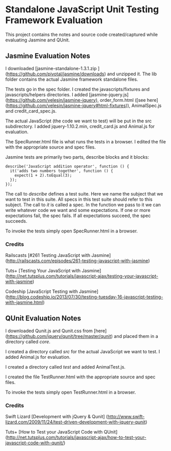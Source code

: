 # Standalone JavaScript Unit Testing Framework Evaluation

This project contains the notes and source code created/captured while evaluating Jasmine and QUnit.

## Jasmine Evaluation Notes

I downloaded [jasmine-standalone-1.3.1.zip ] (https://github.com/pivotal/jasmine/downloads) and unzipped it. The lib folder contains
the actual Jasmine framework standalone files.

The tests go in the spec folder. I created the javascripts/fixtures and javascripts/helpers directories. I added
[jasmine-jquery.js] (https://github.com/velesin/jasmine-jquery), order_form.html ([see here] (https://github.com/velesin/jasmine-jquery#html-fixtures)),
AnimalSpec.js and credit_card_spec.js.

The actual JavaScript (the code we want to test) will be put in the src subdirectory. I added jquery-1.10.2.min, credit_card.js and Animal.js for evaluation.

The SpecRunner.html file is what runs the tests in a browser. I edited the file with the appropriate source and spec files.

Jasmine tests are primarily two parts, describe blocks and it blocks:

    describe('JavaScript addition operator', function () {
      it('adds two numbers together', function () {
        expect(1 + 2).toEqual(3);
      });
    });

The call to *describe* defines a test suite. Here we name the subject that we want to test in this suite. All specs in
this test suite should refer to this subject. The call to *it* is called a spec. In the function we pass to it we can
write whatever code we want and some expectations. If one or more expectations fail, the spec fails. If all expectations
succeed, the spec succeeds.

To invoke the tests simply open SpecRunner.html in a browser.

### Credits

Railscasts [#261 Testing JavaScript with Jasmine] (http://railscasts.com/episodes/261-testing-javascript-with-jasmine)

Tuts+ [Testing Your JavaScript with Jasmine] (http://net.tutsplus.com/tutorials/javascript-ajax/testing-your-javascript-with-jasmine)

Codeship [JavaScript Testing with Jasmine] (http://blog.codeship.io/2013/07/30/testing-tuesday-16-javascript-testing-with-jasmine.html)

## QUnit Evaluation Notes

I downloaded Qunit.js and Qunit.css from [here] (https://github.com/jquery/qunit/tree/master/qunit) and placed them in a directory called
*core*.

I created a directory called *src* for the actual JavaScript we want to test. I added Animal.js for evaluation.

I created a directory called *test* and added AnimalTest.js.

I created the file TestRunner.html with the appropriate source and spec files.

To invoke the tests simply open TestRunner.html in a browser.

### Credits

Swift Lizard [Development with jQuery & Qunit] (http://www.swift-lizard.com/2009/11/24/test-driven-development-with-jquery-qunit)

Tuts+ [How to Test your JavaScript Code with QUnit] (http://net.tutsplus.com/tutorials/javascript-ajax/how-to-test-your-javascript-code-with-qunit/)